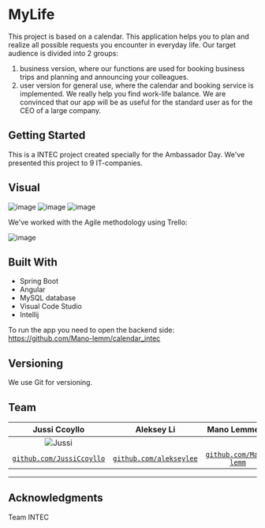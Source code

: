 # MyLife

This project is based on a calendar. 
This application helps you to plan and realize all possible requests you encounter in everyday life. Our target audience is divided into 2 groups:
1) business version, where our functions are used for booking business trips  and planning and announcing your colleagues.
2) user version for general use, where the calendar and booking service is implemented. 
We really help you find work-life balance.
We are convinced that our app will be as useful for the standard user as for the CEO of a large company.

## Getting Started

This is a INTEC project created specially for the Ambassador Day. We've presented this project to 9 IT-companies.

## Visual

![image](https://github.com/JussiCcoyllo/calendar-app-frontend/assets/46483286/d77fbae1-ac2a-4fa2-9c07-b3b2ba2511c1)
![image](https://github.com/JussiCcoyllo/calendar-app-frontend/assets/46483286/a1c1c8f3-7fe6-4c78-bdfe-8c7f7f86c6a9)
![image](https://github.com/JussiCcoyllo/calendar-app-frontend/assets/46483286/9cf59844-ce22-4428-8a7b-54c04e3e17d9)

We've worked with the Agile methodology using Trello:

![image](https://github.com/JussiCcoyllo/calendar-app-frontend/assets/46483286/64d22705-e658-4c31-8616-36ff81925bdc)

## Built With
- Spring Boot
- Angular
- MySQL database
- Visual Code Studio
- Intellij
 
To run the app you need to open the backend side:
 https://github.com/Mano-lemm/calendar_intec

## Versioning
We use Git for versioning.  

## Team

|  Jussi Ccoyllo | Aleksey Li | Mano Lemmens | Halil Haykul |
| :---: |:---:| :---:|  :---:|
| ![Jussi](https://avatars1.githubusercontent.com/u/46483286?s=200&v=4)|  |  |  |
| <a href="https://github.com/JussiCcoyllo" target="_blank">`github.com/JussiCcoyllo`</a> | <a href="https://github.com/alekseylee" target="_blank">`github.com/alekseylee`</a> | <a href="https://github.com/Mano-lemm" target="_blank">`github.com/Mano-lemm`</a>  | <a href="https://github.com/haykul" target="_blank">`github.com/haykul`</a> |

---

## Acknowledgments

Team INTEC
